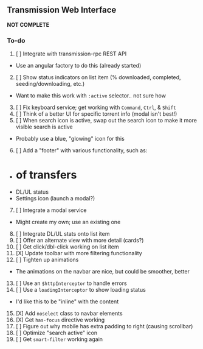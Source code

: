 ## Transmission Web Interface

**NOT COMPLETE**

### To-do

1. [ ] Integrate with transmission-rpc REST API
 * Use an angular factory to do this (already started)
2. [ ] Show status indicators on list item (% downloaded, completed, seeding/downloading, etc.)
 * Want to make this work with `:active` selector.. not sure how
3. [ ] Fix keyboard service; get working with `Command`, `Ctrl`, & `Shift`
4. [ ] Think of a better UI for specific torrent info (modal isn't best!)
5. [ ] When search icon is active, swap out the search icon to make it more visible search is active
 - Probably use a blue, "glowing" icon for this
6. [ ] Add a "footer" with various functionality, such as:
 * # of transfers
 * DL/UL status
 * Settings icon (launch a modal?)
7. [ ] Integrate a modal service
 - Might create my own; use an existing one
8. [ ] Integrate DL/UL stats onto list item
9. [ ] Offer an alternate view with more detail (cards?)
10. [ ] Get click/dbl-click working on list item
11. [X] Update toolbar with more filtering functionality
12. [ ] Tighten up animations
 - The animations on the navbar are nice, but could be smoother, better
13. [ ] Use an `$httpInterceptor` to handle errors
14. [ ] Use a `loadingInterceptor` to show loading status
 - I'd like this to be "inline" with the content
15. [X] Add `noselect` class to navbar elements
16. [X] Get `has-focus` directive working
17. [ ] Figure out why mobile has extra padding to right (causing scrollbar)
18. [ ] Optimize "search active" icon
19. [ ] Get `smart-filter` working again
